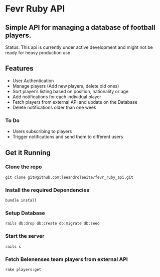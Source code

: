 # Fevr Ruby API

## Simple API for managing a database of football players.

Status: This api is currently under active development and might not be ready for heavy production use

## Features

- User Authentication
- Manage players (Add new players, delete old ones)
- Sort player’s listing based on position, nationality or age
- Add notifications for each individual player
- Fetch players from external API and update on the Database
- Delete notifications older than one week


### To Do

- Users subscribing to players
- Trigger notifications and send them to different users


## Get it Running

### Clone the repo
```
git clone git@github.com:leeandroleeite/fevr_ruby_api.git
```

### Install the required Dependencies
```
bundle install
```

### Setup Database
```
rails db:drop db:create db:migrate db:seed
```

### Start the server 
```
rails s
```

### Fetch Belenenses team players from external API
```
rake players:get
```